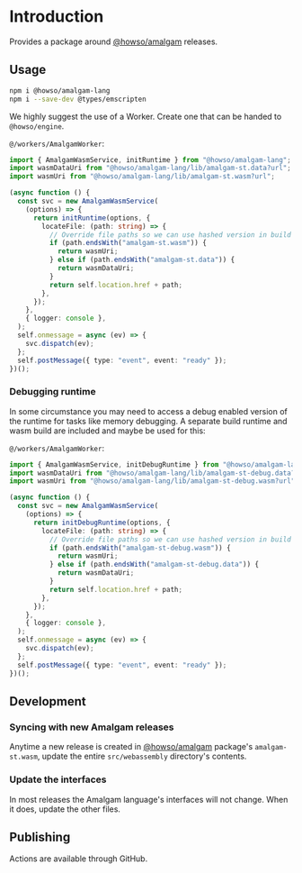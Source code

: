 # Introduction

Provides a package around [@howso/amalgam](https://github.com/howsoai/amalgam) releases.

## Usage

```bash
npm i @howso/amalgam-lang
npm i --save-dev @types/emscripten
```

We highly suggest the use of a Worker. Create one that can be handed to `@howso/engine`.

`@/workers/AmalgamWorker`:

```ts
import { AmalgamWasmService, initRuntime } from "@howso/amalgam-lang";
import wasmDataUri from "@howso/amalgam-lang/lib/amalgam-st.data?url";
import wasmUri from "@howso/amalgam-lang/lib/amalgam-st.wasm?url";

(async function () {
  const svc = new AmalgamWasmService(
    (options) => {
      return initRuntime(options, {
        locateFile: (path: string) => {
          // Override file paths so we can use hashed version in build
          if (path.endsWith("amalgam-st.wasm")) {
            return wasmUri;
          } else if (path.endsWith("amalgam-st.data")) {
            return wasmDataUri;
          }
          return self.location.href + path;
        },
      });
    },
    { logger: console },
  );
  self.onmessage = async (ev) => {
    svc.dispatch(ev);
  };
  self.postMessage({ type: "event", event: "ready" });
})();
```

### Debugging runtime

In some circumstance you may need to access a debug enabled version of the runtime for tasks like memory debugging.
A separate build runtime and wasm build are included and maybe be used for this:

`@/workers/AmalgamWorker`:

```ts
import { AmalgamWasmService, initDebugRuntime } from "@howso/amalgam-lang";
import wasmDataUri from "@howso/amalgam-lang/lib/amalgam-st-debug.data?url";
import wasmUri from "@howso/amalgam-lang/lib/amalgam-st-debug.wasm?url";

(async function () {
  const svc = new AmalgamWasmService(
    (options) => {
      return initDebugRuntime(options, {
        locateFile: (path: string) => {
          // Override file paths so we can use hashed version in build
          if (path.endsWith("amalgam-st-debug.wasm")) {
            return wasmUri;
          } else if (path.endsWith("amalgam-st-debug.data")) {
            return wasmDataUri;
          }
          return self.location.href + path;
        },
      });
    },
    { logger: console },
  );
  self.onmessage = async (ev) => {
    svc.dispatch(ev);
  };
  self.postMessage({ type: "event", event: "ready" });
})();
```

## Development

### Syncing with new Amalgam releases

Anytime a new release is created in [@howso/amalgam](https://github.com/howsoai/amalgam) package's
`amalgam-st.wasm`, update the entire `src/webassembly` directory's contents.

### Update the interfaces

In most releases the Amalgam language's interfaces will not change. When it does, update the other files.

## Publishing

Actions are available through GitHub.
